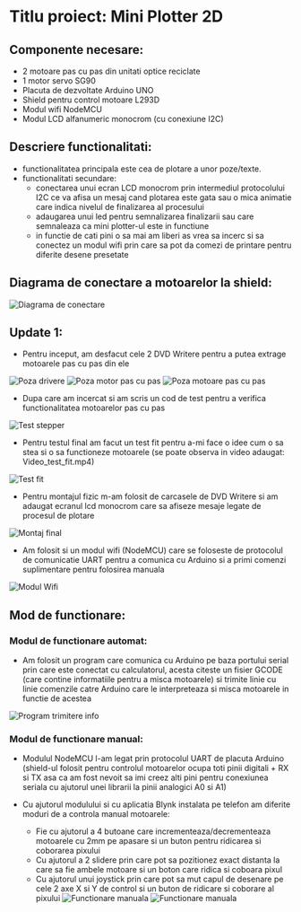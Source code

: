 # Titlu proiect: Mini Plotter 2D

## Componente necesare:

- 2 motoare pas cu pas din unitati optice reciclate
- 1 motor servo SG90
- Placuta de dezvoltate Arduino UNO
- Shield pentru control motoare L293D
- Modul wifi NodeMCU
- Modul LCD alfanumeric monocrom (cu conexiune I2C)

## Descriere functionalitati:

- functionalitatea principala este cea de plotare a unor poze/texte.
- functionalitati secundare:
    - conectarea unui ecran LCD monocrom prin intermediul protocolului I2C ce va afisa un mesaj cand plotarea este gata sau o mica animatie care indica nivelul de finalizarea al procesului
    - adaugarea unui led pentru semnalizarea finalizarii sau care semnaleaza ca mini plotter-ul este in functiune
    - in functie de cati pini o sa mai am liberi as vrea sa incerc si sa conectez un modul wifi prin care sa pot da comezi de printare pentru diferite desene presetate

## Diagrama de conectare a motoarelor la shield:
![Diagrama de conectare](./Photos/Wiring_diagram.jpg)


## Update 1:
- Pentru inceput, am desfacut cele 2 DVD Writere pentru a putea extrage motoarele pas cu pas din ele

![Poza drivere](./Photos/DVD_Writere_desfacute.jpeg)
![Poza motor pas cu pas](./Photos/Motor_pas_cu_pas.jpeg)
![Poza motoare pas cu pas](./Photos/Motoare.jpeg)

- Dupa care am incercat si am scris un cod de test pentru a verifica functionalitatea motoarelor pas cu pas

![Test stepper](./Photos/Testare_miscare_pas_cu_pas.jpeg)

- Pentru testul final am facut un test fit pentru a-mi face o idee cum o sa stea si o sa functioneze motoarele (se poate observa in video adaugat: Video_test_fit.mp4)

![Test fit](./Photos/Test_fit.jpg)


- Pentru montajul fizic m-am folosit de carcasele de DVD Writere si am adaugat ecranul lcd monocrom care sa afiseze mesaje legate de procesul de plotare

![Montaj final](./Photos/Montaj_fina+ecran.jpg)

- Am folosit si un modul wifi (NodeMCU) care se foloseste de protocolul de comunicatie UART pentru a comunica cu Arduino si a primi comenzi suplimentare pentru folosirea manuala

![Modul Wifi](./Photos/Modul_NodeMCU.jpg)


## Mod de functionare:

### Modul de functionare automat:

- Am folosit un program care comunica cu Arduino pe baza portului serial prin care este conectat cu calculatorul, acesta citeste un fisier GCODE (care contine informatiile pentru a misca motoarele) si trimite linie cu linie comenzile catre Arduino care le interpreteaza si misca motoarele in functie de acestea

![Program trimitere info](./Photos/Gctrl.jpg)

### Modul de functionare manual:

- Modulul NodeMCU l-am legat prin protocolul UART de placuta Arduino (shield-ul folosit pentru controlul motoarelor ocupa toti pinii digitali + RX si TX asa ca am fost nevoit sa imi creez alti pini pentru conexiunea seriala cu ajutorul unei librarii la pinii analogici A0 si A1)

- Cu ajutorul modulului si cu aplicatia Blynk instalata pe telefon am diferite moduri de a controla manual motoarele:
    - Fie cu ajutorul a 4 butoane care incrementeaza/decrementeaza motoarele cu 2mm pe apasare si un buton pentru ridicarea si coborarea pixului
    - Cu ajutorul a 2 slidere prin care pot sa pozitionez exact distanta la care sa fie ambele motoare si un boton care ridica si coboara pixul
    - Cu ajutorul unui joystick prin care pot sa mut capul de desenare pe cele 2 axe X si Y de control si un buton de ridicare si coborare al pixului
    ![Functionare manuala](./Photos/Functionare_manuala1.jpg)
    ![Functionare manuala](./Photos/Functionare_manuala2.jpg) 
